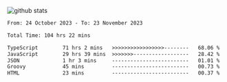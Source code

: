
![github stats](https://github-readme-stats.vercel.app/api?username=realmahd1&show_icons=true&theme=codeSTACKr&hide_rank=true&count_private=true)

<!--START_SECTION:waka-->

```txt
From: 24 October 2023 - To: 23 November 2023

Total Time: 104 hrs 22 mins

TypeScript        71 hrs 2 mins   >>>>>>>>>>>>>>>>>--------   68.06 %
JavaScript        29 hrs 39 mins  >>>>>>>------------------   28.42 %
JSON              1 hr 3 mins     -------------------------   01.01 %
Groovy            45 mins         -------------------------   00.73 %
HTML              23 mins         -------------------------   00.37 %
```

<!--END_SECTION:waka-->
